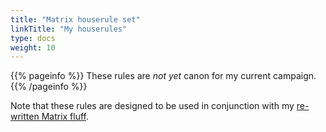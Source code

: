 ```yaml
---
title: "Matrix houserule set"
linkTitle: "My houserules"
type: docs  
weight: 10 
---
```


{{% pageinfo %}} 
These rules are *not yet* canon for my current campaign.
{{% /pageinfo %}}


Note that these rules are designed to be used in conjunction with my [re-written Matrix fluff](/setting/matrix_re_fluff/).